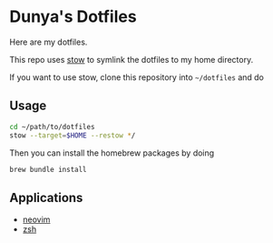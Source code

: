 # Dunya's Dotfiles

Here are my dotfiles.

This repo uses [stow](https://www.gnu.org/software/stow/) to symlink the dotfiles to my home directory.

If you want to use stow, clone this repository into `~/dotfiles` and do

## Usage

```sh
cd ~/path/to/dotfiles
stow --target=$HOME --restow */
```

Then you can install the homebrew packages by doing

```sh
brew bundle install
```

## Applications

- [neovim](https://neovim.io/)
- [zsh](https://www.zsh.org/)
